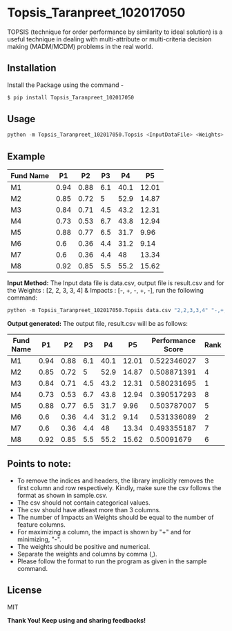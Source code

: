 # Topsis_Taranpreet_102017050
TOPSIS (technique for order performance by similarity to ideal solution) is a useful technique in dealing with multi-attribute or multi-criteria decision making (MADM/MCDM) problems in the real world.

## Installation
Install the Package using the command - 
```s
$ pip install Topsis_Taranpreet_102017050
```

## Usage
```s
python -m Topsis_Taranpreet_102017050.Topsis <InputDataFile> <Weights> <Impacts> <ResultFileName>
```

## Example

|   Fund Name  |   P1    |   P2    |   P3   |   P4    |   P5     |
|--------------|---------|---------|--------|---------|----------|
|   M1         |   0.94  |   0.88  |   6.1  |   40.1  |   12.01  |
|   M2         |   0.85  |   0.72  |   5    |   52.9  |   14.87  | 
|   M3         |   0.84  |   0.71  |   4.5  |   43.2  |   12.31  |
|   M4         |   0.73  |   0.53  |   6.7  |   43.8  |   12.94  |
|   M5         |   0.88  |   0.77  |   6.5  |   31.7  |   9.96   |
|   M6         |   0.6   |   0.36  |   4.4  |   31.2  |   9.14   |
|   M7         |   0.6   |   0.36  |   4.4  |   48    |   13.34  |
|   M8         |   0.92  |   0.85  |   5.5  |   55.2  |   15.62  |

**Input Method:** 
The Input data file is data.csv, output file is result.csv and for the Weights : [2, 2, 3, 3, 4] & Impacts : [-, +, -, +, -], run the following command:

```s
python -m Topsis_Taranpreet_102017050.Topsis data.csv "2,2,3,3,4" "-,+,-,+,-" result.csv
```

**Output generated:** 
The output file, result.csv will be as follows:

|   Fund Name  |   P1    |   P2    |   P3   |   P4    |   P5     |   Performance Score    |   Rank  |
|--------------|---------|---------|--------|---------|----------|------------------------|---------|
|   M1         |   0.94  |   0.88  |   6.1  |   40.1  |   12.01  |   0.522346027          |   3     |
|   M2         |   0.85  |   0.72  |   5    |   52.9  |   14.87  |   0.508871391          |   4     |
|   M3         |   0.84  |   0.71  |   4.5  |   43.2  |   12.31  |   0.580231695          |   1     |
|   M4         |   0.73  |   0.53  |   6.7  |   43.8  |   12.94  |   0.390517293          |   8     |
|   M5         |   0.88  |   0.77  |   6.5  |   31.7  |   9.96   |   0.503787007          |   5     |
|   M6         |   0.6   |   0.36  |   4.4  |   31.2  |   9.14   |   0.531336089          |   2     |
|   M7         |   0.6   |   0.36  |   4.4  |   48    |   13.34  |   0.493355187          |   7     |
|   M8         |   0.92  |   0.85  |   5.5  |   55.2  |   15.62  |   0.50091679           |   6     |

## Points to note:
- To remove the indices and headers, the library implicitly removes the first column and row respectively. Kindly, make sure the csv follows the format as shown in sample.csv.
- The csv should not contain categorical values.
- The csv should have atleast more than 3 columns.
- The number of Impacts an Weights should be equal to the number of feature columns.
- For maximizing a column, the impact is shown by "+" and for minimizing, "-".
- The weights should be positive and numerical.
- Separate the weights and columns by comma (,). 
- Please follow the format to run the program as given in the sample command. 

## License

MIT

**Thank You! Keep using and sharing feedbacks!**